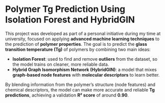 # **Polymer Tg Prediction Using Isolation Forest and HybridGIN**

This project was developed as part of a personal initiative during my time at university, focused on applying **advanced machine learning techniques** to the prediction of **polymer properties**. The goal is to predict the **glass transition temperature (Tg)** of polymers by combining two main ideas:

- **Isolation Forest**: used to find and remove **outliers** from the dataset, so the model trains on cleaner, more reliable data.
- **Hybrid Graph Isomorphism Network (HybridGIN)**: a model that mixes **graph-based node features** with **molecular descriptors** to learn better.

By blending information from the polymer’s structure (node features) and chemical descriptors, the model can make more accurate and reliable **Tg predictions**, achieving a validation **R² score** of around **0.90**.
